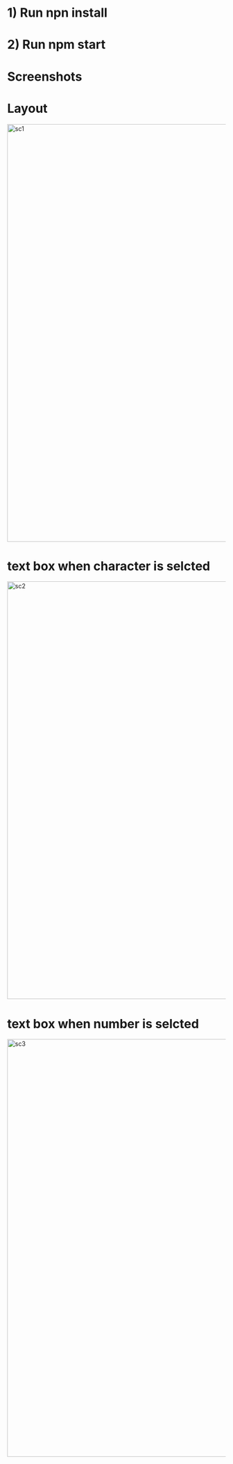 # 1) Run npn install 
# 2) Run npm start



# Screenshots

# Layout
<img width="960" alt="sc1" src="https://user-images.githubusercontent.com/58284251/71540926-485b2000-2977-11ea-8da9-316b81a63ac9.png">

# text box when character is selcted
<img width="960" alt="sc2" src="https://user-images.githubusercontent.com/58284251/71540932-6de82980-2977-11ea-8c6c-a912389dc470.png">

# text box when number is selcted
<img width="960" alt="sc3" src="https://user-images.githubusercontent.com/58284251/71540950-9ff98b80-2977-11ea-9198-2f66cab88cfc.png">
